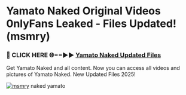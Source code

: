# Yamato Naked Original Videos 0nlyFans Leaked - Files Updated! (msmry)

<h3>🔴 CLICK HERE 🌐==►► <a href="https://tinyurl.com/up5wt9bj" rel="nofollow">Yamato Naked Updated Files</a></h3>

Get Yamato Naked and all content. Now you can access all videos and pictures of Yamato Naked. New Updated Files 2025!

[![msmry](https://i.imgur.com/ABiUzMV.gif)](https://tinyurl.com/up5wt9bj)
naked yamato
